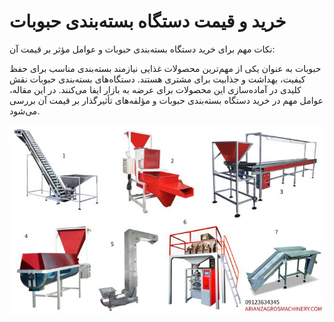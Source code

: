 # خرید و قیمت دستگاه بسته‌بندی حبوبات
نکات مهم برای خرید دستگاه بسته‌بندی حبوبات و عوامل مؤثر بر قیمت آن:

حبوبات به عنوان یکی از مهم‌ترین محصولات غذایی نیازمند بسته‌بندی مناسب برای حفظ کیفیت، بهداشت و جذابیت برای مشتری هستند. دستگاه‌های بسته‌بندی حبوبات نقش کلیدی در آماده‌سازی این محصولات برای عرضه به بازار ایفا می‌کنند. در این مقاله، عوامل مهم در خرید دستگاه بسته‌بندی حبوبات و مؤلفه‌های تأثیرگذار بر قیمت آن بررسی می‌شود.

![خرید و قیمت دستگاه بسته‌بندی حبوبات](https://github.com/arianzagrosmachinery/-/blob/main/%D8%AE%D8%B7-%D8%AA%D9%88%D9%84%DB%8C%D8%AF-%D8%AD%D8%A8%D9%88%D8%A8%D8%A7%D8%AA.jpg?raw=true)





